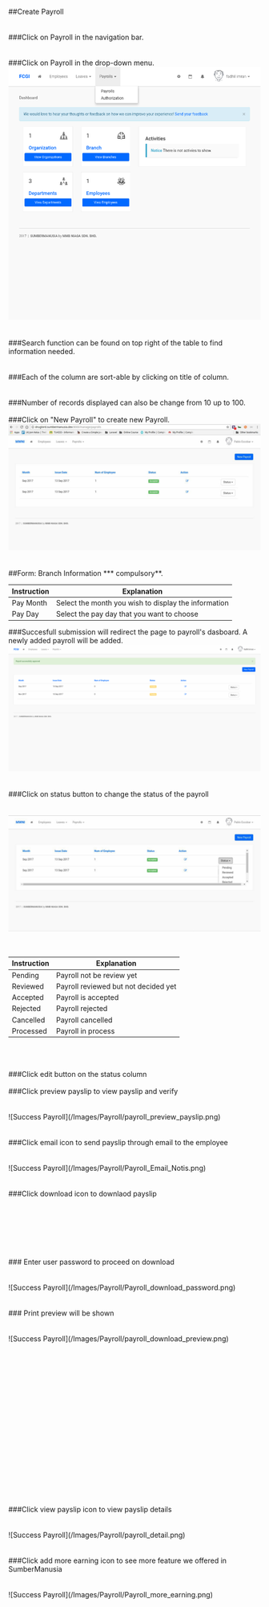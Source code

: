 ##Create Payroll
<br/>
<br/>
<br/>
###Click on Payroll in the navigation bar.
<br/>
<br/>
<br/>
###Click on Payroll in the drop-down menu.
<br/>
![Navigate Payroll: 1](/Images/Payroll/payroll_navbar.png)
<br/>
<br/>
<br/>
###Search function can be found on top right of the table to find information needed.
<br/>
<br/>
<br/>
###Each of the column are sort-able by clicking on title of column.
<br/>
<br/>
<br/>
###Number of records displayed can also be change from 10 up to 100.
<br/>
<br/>
###Click on "New Payroll" to create new Payroll.
![New Payroll](/Images/Payroll/payroll_dashboard.png)
<br/>
<br/>
<br/>
##Form: Branch Information *** compulsory**.

| Instruction  | Explanation |
| ------------- | ------------- |
| Pay Month | Select the month you wish to display the information |
| Pay Day | Select the pay day that you want to choose |

###Succesfull submission will redirect the page to payroll's dasboard. A newly added payroll will be added.
<br/>
![Success Payroll](/Images/Payroll/payroll_success.png)
<br/>
<br/>
<br/>
###Click on status button to change the status of the payroll
<br/>
<br/>
<br/>
![Success Payroll](/Images/Payroll/Payroll_status.jpg)
<br/>
<br/>
<br/>

| Instruction  | Explanation |
| ------------- | ------------- |
| Pending | Payroll not be review yet |
| Reviewed | Payroll reviewed but not decided yet |
| Accepted | Payroll is accepted |
| Rejected | Payroll rejected |
| Cancelled | Payroll cancelled |
| Processed | Payroll in process |
<br/>
<br/>
<br/>
###Click edit button on the status column
<br/>
<br/>
###Click preview payslip to view payslip and verify
<br/>
<br/>
<br/>
![Success Payroll](/Images/Payroll/payroll_preview_payslip.png)
<br/>
<br/>
<br/>
###Click email icon to send payslip through email to the employee
<br/>
<br/>
<br/>
![Success Payroll](/Images/Payroll/Payroll_Email_Notis.png)
<br/>
<br/>
<br/>
###Click download icon to downlaod payslip
<br/>
<br/>
<br/>
<br/>
<br/>
<br/>
<br/>
<br/>
### Enter user password to proceed on download
<br/>
<br/>
<br/>
![Success Payroll](/Images/Payroll/Payroll_download_password.png)
<br/>
<br/>
<br/>
### Print preview will be shown
<br/>
<br/>
<br/>
![Success Payroll](/Images/Payroll/payroll_download_preview.png)
<br/>
<br/>
<br/>
<br/>
<br/>
<br/>
<br/>
<br/>
<br/>
<br/>
<br/>
<br/>
<br/>
<br/>
<br/>
<br/>
<br/>
<br/>
<br/>
<br/>
###Click view payslip icon to view payslip details
<br/>
<br/>
<br/>
![Success Payroll](/Images/Payroll/payroll_detail.png)
<br/>
<br/>
<br/>
###Click add more earning icon to see more feature we offered in SumberManusia
<br/>
<br/>
<br/>
![Success Payroll](/Images/Payroll/Payroll_more_earning.png)
